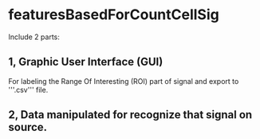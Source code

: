 # featuresBasedForCountCellSig
Include 2 parts:
## 1, Graphic User Interface (GUI) 
For labeling the Range Of Interesting (ROI) part of signal and export to '''.csv''' file.
## 2, Data manipulated for recognize that signal on source.
